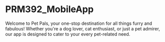 # PRM392_MobileApp
Welcome to Pet Pals, your one-stop destination for all things furry and fabulous! Whether you're a dog lover, cat enthusiast, or just a pet admirer, our app is designed to cater to your every pet-related need.
